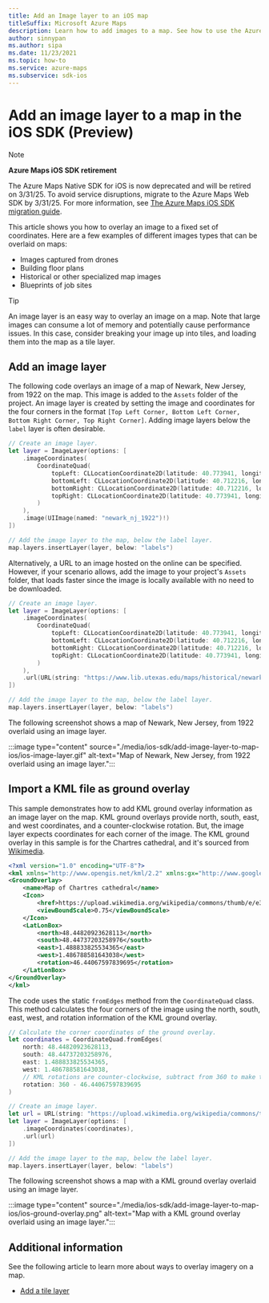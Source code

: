 ```yaml
---
title: Add an Image layer to an iOS map
titleSuffix: Microsoft Azure Maps
description: Learn how to add images to a map. See how to use the Azure Maps iOS SDK to customize image layers and overlay images on fixed sets of coordinates.
author: sinnypan
ms.author: sipa
ms.date: 11/23/2021
ms.topic: how-to
ms.service: azure-maps
ms.subservice: sdk-ios
---
```


# Add an image layer to a map in the iOS SDK (Preview)

> [!NOTE]
>
> **Azure Maps iOS SDK retirement**
>
> The Azure Maps Native SDK for iOS is now deprecated and will be retired on 3/31/25. To avoid service disruptions, migrate to the Azure Maps Web SDK by 3/31/25. For more information, see [The Azure Maps iOS SDK migration guide](ios-sdk-migration-guide.md).

This article shows you how to overlay an image to a fixed set of coordinates. Here are a few examples of different images types that can be overlaid on maps:

* Images captured from drones
* Building floor plans
* Historical or other specialized map images
* Blueprints of job sites

> [!TIP]
> An image layer is an easy way to overlay an image on a map. Note that large images can consume a lot of memory and potentially cause performance issues. In this case, consider breaking your image up into tiles, and loading them into the map as a tile layer.

## Add an image layer

The following code overlays an image of a map of Newark, New Jersey, from 1922 on the map. This image is added to the `Assets` folder of the project. An image layer is created by setting the image and coordinates for the four corners in the format `[Top Left Corner, Bottom Left Corner, Bottom Right Corner, Top Right Corner]`. Adding image layers below the `label` layer is often desirable.

```swift
// Create an image layer.
let layer = ImageLayer(options: [
    .imageCoordinates(
        CoordinateQuad(
            topLeft: CLLocationCoordinate2D(latitude: 40.773941, longitude: -74.22655),
            bottomLeft: CLLocationCoordinate2D(latitude: 40.712216, longitude: -74.22655),
            bottomRight: CLLocationCoordinate2D(latitude: 40.712216, longitude: -74.12544),
            topRight: CLLocationCoordinate2D(latitude: 40.773941, longitude: -74.12544)
        )
    ),
    .image(UIImage(named: "newark_nj_1922")!)
])

// Add the image layer to the map, below the label layer.
map.layers.insertLayer(layer, below: "labels")
```

Alternatively, a URL to an image hosted on the online can be specified. However, if your scenario allows, add the image to your project's `Assets` folder, that loads faster since the image is locally available with no need to be downloaded.

```swift
// Create an image layer.
let layer = ImageLayer(options: [
    .imageCoordinates(
        CoordinateQuad(
            topLeft: CLLocationCoordinate2D(latitude: 40.773941, longitude: -74.22655),
            bottomLeft: CLLocationCoordinate2D(latitude: 40.712216, longitude: -74.22655),
            bottomRight: CLLocationCoordinate2D(latitude: 40.712216, longitude: -74.12544),
            topRight: CLLocationCoordinate2D(latitude: 40.773941, longitude: -74.12544)
        )
    ),
    .url(URL(string: "https://www.lib.utexas.edu/maps/historical/newark_nj_1922.jpg"))
])

// Add the image layer to the map, below the label layer.
map.layers.insertLayer(layer, below: "labels")
```

The following screenshot shows a map of Newark, New Jersey, from 1922 overlaid using an image layer.

:::image type="content" source="./media/ios-sdk/add-image-layer-to-map-ios/ios-image-layer.gif" alt-text="Map of Newark, New Jersey, from 1922 overlaid using an image layer.":::

## Import a KML file as ground overlay

This sample demonstrates how to add KML ground overlay information as an image layer on the map. KML ground overlays provide north, south, east, and west coordinates, and a counter-clockwise rotation. But, the image layer expects coordinates for each corner of the image. The KML ground overlay in this sample is for the Chartres cathedral, and it's sourced from [Wikimedia].

```xml
<?xml version="1.0" encoding="UTF-8"?>
<kml xmlns="http://www.opengis.net/kml/2.2" xmlns:gx="http://www.google.com/kml/ext/2.2" xmlns:kml="http://www.opengis.net/kml/2.2" xmlns:atom="http://www.w3.org/2005/Atom">
<GroundOverlay>
    <name>Map of Chartres cathedral</name>
    <Icon>
        <href>https://upload.wikimedia.org/wikipedia/commons/thumb/e/e3/Chartres.svg/1600px-Chartres.svg.png</href>
        <viewBoundScale>0.75</viewBoundScale>
    </Icon>
    <LatLonBox>
        <north>48.44820923628113</north>
        <south>48.44737203258976</south>
        <east>1.488833825534365</east>
        <west>1.486788581643038</west>
        <rotation>46.44067597839695</rotation>
    </LatLonBox>
</GroundOverlay>
</kml>
```

The code uses the static `fromEdges` method from the `CoordinateQuad` class. This method calculates the four corners of the image using the north, south, east, west, and rotation information of the KML ground overlay.

```swift
// Calculate the corner coordinates of the ground overlay.
let coordinates = CoordinateQuad.fromEdges(
    north: 48.44820923628113,
    south: 48.44737203258976,
    east: 1.488833825534365,
    west: 1.486788581643038,
    // KML rotations are counter-clockwise, subtract from 360 to make them clockwise.
    rotation: 360 - 46.44067597839695
)

// Create an image layer.
let url = URL(string: "https://upload.wikimedia.org/wikipedia/commons/thumb/e/e3/Chartres.svg/1600px-Chartres.svg.png")
let layer = ImageLayer(options: [
    .imageCoordinates(coordinates),
    .url(url)
])

// Add the image layer to the map, below the label layer.
map.layers.insertLayer(layer, below: "labels")
```

The following screenshot shows a map with a KML ground overlay overlaid using an image layer.

:::image type="content" source="./media/ios-sdk/add-image-layer-to-map-ios/ios-ground-overlay.png" alt-text="Map with a KML ground overlay overlaid using an image layer.":::

## Additional information

See the following article to learn more about ways to overlay imagery on a map.

* [Add a tile layer]

[Wikimedia]: https://commons.wikimedia.org/wiki/File:Chartres.svg/overlay.kml
[Add a tile layer]: add-tile-layer-map-ios.md
